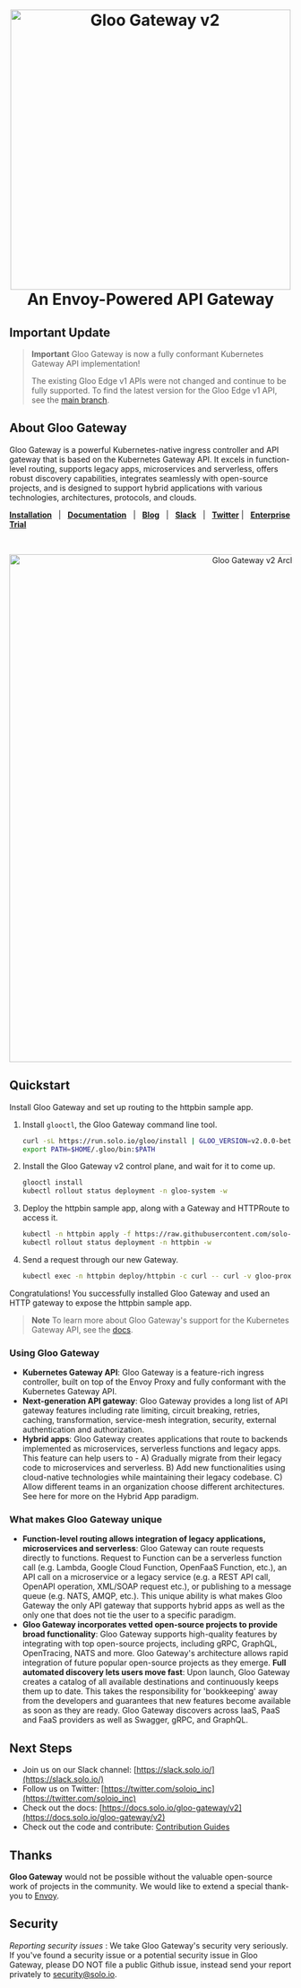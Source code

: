 

<h1 align="center">
    <img src="https://github.com/solo-io/gloo/blob/logo-update/docs/content/img/logo-gloo-gateway-horizontal.svg" alt="Gloo Gateway v2" width="500">
  <br> 
  An Envoy-Powered API Gateway
</h1>

## Important Update

> **Important**
> Gloo Gateway is now a fully conformant Kubernetes Gateway API implementation!
>
> The existing Gloo Edge v1 APIs were not changed and continue to be fully supported. To find the latest version for the Gloo Edge v1 API, see the [main branch](https://github.com/solo-io/gloo/tree/main).

## About Gloo Gateway
Gloo Gateway is a powerful Kubernetes-native ingress controller and API gateway that is based on the Kubernetes Gateway API. It excels in function-level routing, supports legacy apps, microservices and serverless, offers robust discovery capabilities, integrates seamlessly with open-source projects, and is designed to support hybrid applications with various technologies, architectures, protocols, and clouds.

[**Installation**](https://docs.solo.io/gloo-gateway/v2/quickstart) &nbsp; |
&nbsp; [**Documentation**](https://docs.solo.io/gloo-gateway/v2) &nbsp; |
&nbsp; [**Blog**](https://www.solo.io/blog/?category=gloo) &nbsp; |
&nbsp; [**Slack**](https://slack.solo.io) &nbsp; |
&nbsp; [**Twitter**](https://twitter.com/soloio_inc) |
&nbsp; [**Enterprise Trial**](https://www.solo.io/free-trial/)

<BR><center><img src="https://docs.solo.io/gloo-edge/main/img/gloo-architecture-envoys.png" alt="Gloo Gateway v2 Architecture" width="906"></center>

## Quickstart
Install Gloo Gateway and set up routing to the httpbin sample app. 

1. Install `glooctl`, the Gloo Gateway command line tool.
   ```sh
   curl -sL https://run.solo.io/gloo/install | GLOO_VERSION=v2.0.0-beta1 sh
   export PATH=$HOME/.gloo/bin:$PATH
   ```

2. Install the Gloo Gateway v2 control plane, and wait for it to come up.
   ```sh
   glooctl install
   kubectl rollout status deployment -n gloo-system -w
   ```

3. Deploy the httpbin sample app, along with a Gateway and HTTPRoute to access it.
   ```sh
   kubectl -n httpbin apply -f https://raw.githubusercontent.com/solo-io/gloo/v2.0.x/projects/gateway2/examples/httpbin.yaml
   kubectl rollout status deployment -n httpbin -w
   ```

4. Send a request through our new Gateway.
   ```sh
   kubectl exec -n httpbin deploy/httpbin -c curl -- curl -v gloo-proxy-http:8080/status/200 -H "host: www.example.com"
   ```

Congratulations! You successfully installed Gloo Gateway and used an HTTP gateway to expose the httpbin sample app. 

> **Note**
> To learn more about Gloo Gateway's support for the Kubernetes Gateway API, see the [docs](https://docs.solo.io/gloo-gateway/v2/).

### Using Gloo Gateway
- **Kubernetes Gateway API**: Gloo Gateway is a feature-rich ingress controller, built on top of the Envoy Proxy and fully conformant with the Kubernetes Gateway API.
- **Next-generation API gateway**: Gloo Gateway provides a long list of API gateway features including rate limiting, circuit breaking, retries, caching, transformation, service-mesh integration, security, external authentication and authorization.
- **Hybrid apps**: Gloo Gateway creates applications that route to backends implemented as microservices, serverless functions and legacy apps. This feature can help users to -
A) Gradually migrate from their legacy code to microservices and serverless.
B) Add new functionalities using cloud-native technologies while maintaining their legacy codebase.
C) Allow different teams in an organization choose different architectures. See here for more on the Hybrid App paradigm.


### What makes Gloo Gateway unique
- **Function-level routing allows integration of legacy applications, microservices and serverless**: Gloo Gateway can route requests directly to functions. Request to Function can be a serverless function call (e.g. Lambda, Google Cloud Function, OpenFaaS Function, etc.), an API call on a microservice or a legacy service (e.g. a REST API call, OpenAPI operation, XML/SOAP request etc.), or publishing to a message queue (e.g. NATS, AMQP, etc.). This unique ability is what makes Gloo Gateway the only API gateway that supports hybrid apps as well as the only one that does not tie the user to a specific paradigm.
- **Gloo Gateway incorporates vetted open-source projects to provide broad functionality**: Gloo Gateway supports high-quality features by integrating with top open-source projects, including gRPC, GraphQL, OpenTracing, NATS and more. Gloo Gateway's architecture allows rapid integration of future popular open-source projects as they emerge.
 **Full automated discovery lets users move fast**: Upon launch, Gloo Gateway creates a catalog of all available destinations and continuously keeps them up to date. This takes the responsibility for 'bookkeeping' away from the developers and guarantees that new features become available as soon as they are ready. Gloo Gateway discovers across IaaS, PaaS and FaaS providers as well as Swagger, gRPC, and GraphQL.


## Next Steps
- Join us on our Slack channel: [https://slack.solo.io/](https://slack.solo.io/)
- Follow us on Twitter: [https://twitter.com/soloio_inc](https://twitter.com/soloio_inc)
- Check out the docs: [https://docs.solo.io/gloo-gateway/v2](https://docs.solo.io/gloo-gateway/v2)
- Check out the code and contribute: [Contribution Guides](/devel/contributing)

## Thanks

**Gloo Gateway** would not be possible without the valuable open-source work of projects in the community. We would like to extend a special thank-you to [Envoy](https://www.envoyproxy.io).


## Security

*Reporting security issues* : We take Gloo Gateway's security very seriously. If you've found a security issue or a potential security issue in Gloo Gateway, please DO NOT file a public Github issue, instead send your report privately to [security@solo.io](mailto:security@solo.io).
